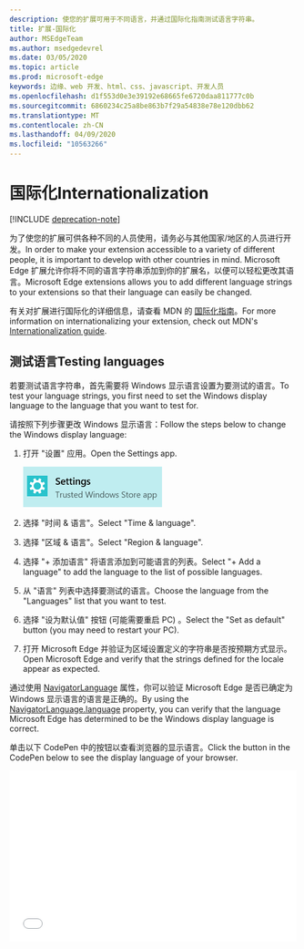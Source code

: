 ```yaml
---
description: 使您的扩展可用于不同语言，并通过国际化指南测试语言字符串。
title: 扩展-国际化
author: MSEdgeTeam
ms.author: msedgedevrel
ms.date: 03/05/2020
ms.topic: article
ms.prod: microsoft-edge
keywords: 边缘、web 开发、html、css、javascript、开发人员
ms.openlocfilehash: d1f553d0e3e39192e68665fe6720daa811777c0b
ms.sourcegitcommit: 6860234c25a8be863b7f29a54838e78e120dbb62
ms.translationtype: MT
ms.contentlocale: zh-CN
ms.lasthandoff: 04/09/2020
ms.locfileid: "10563266"
---
```

# <span data-ttu-id="1fe64-104">国际化</span><span class="sxs-lookup"><span data-stu-id="1fe64-104">Internationalization</span></span>  

[!INCLUDE [deprecation-note](../includes/deprecation-note.md)]  

<span data-ttu-id="1fe64-105">为了使您的扩展可供各种不同的人员使用，请务必与其他国家/地区的人员进行开发。</span><span class="sxs-lookup"><span data-stu-id="1fe64-105">In order to make your extension accessible to a variety of different people, it is important to develop with other countries in mind.</span></span> <span data-ttu-id="1fe64-106">Microsoft Edge 扩展允许你将不同的语言字符串添加到你的扩展名，以便可以轻松更改其语言。</span><span class="sxs-lookup"><span data-stu-id="1fe64-106">Microsoft Edge extensions allows you to add different language strings to your extensions so that their language can easily be changed.</span></span>

<span data-ttu-id="1fe64-107">有关对扩展进行国际化的详细信息，请查看 MDN 的 [国际化指南](https://developer.mozilla.org/Add-ons/WebExtensions/Internationalization)。</span><span class="sxs-lookup"><span data-stu-id="1fe64-107">For more information on internationalizing your extension, check out MDN's [Internationalization guide](https://developer.mozilla.org/Add-ons/WebExtensions/Internationalization).</span></span>


## <span data-ttu-id="1fe64-108">测试语言</span><span class="sxs-lookup"><span data-stu-id="1fe64-108">Testing languages</span></span>

<span data-ttu-id="1fe64-109">若要测试语言字符串，首先需要将 Windows 显示语言设置为要测试的语言。</span><span class="sxs-lookup"><span data-stu-id="1fe64-109">To test your language strings, you first need to set the Windows display language to the language that you want to test for.</span></span>

<span data-ttu-id="1fe64-110">请按照下列步骤更改 Windows 显示语言：</span><span class="sxs-lookup"><span data-stu-id="1fe64-110">Follow the steps below to change the Windows display language:</span></span>

1. <span data-ttu-id="1fe64-111">打开 "设置" 应用。</span><span class="sxs-lookup"><span data-stu-id="1fe64-111">Open the Settings app.</span></span>

   ![设置应用程序](./../media/loc-settings.png)
2. <span data-ttu-id="1fe64-113">选择 "时间 & 语言"。</span><span class="sxs-lookup"><span data-stu-id="1fe64-113">Select "Time & language".</span></span>
3. <span data-ttu-id="1fe64-114">选择 "区域 & 语言"。</span><span class="sxs-lookup"><span data-stu-id="1fe64-114">Select "Region & language".</span></span>
4. <span data-ttu-id="1fe64-115">选择 "+ 添加语言" 将语言添加到可能语言的列表。</span><span class="sxs-lookup"><span data-stu-id="1fe64-115">Select "+ Add a language" to add the language to the list of possible languages.</span></span>
5. <span data-ttu-id="1fe64-116">从 "语言" 列表中选择要测试的语言。</span><span class="sxs-lookup"><span data-stu-id="1fe64-116">Choose the language from the "Languages" list that you want to test.</span></span>
6. <span data-ttu-id="1fe64-117">选择 "设为默认值" 按钮 (可能需要重启 PC) 。</span><span class="sxs-lookup"><span data-stu-id="1fe64-117">Select the "Set as default" button (you may need to restart your PC).</span></span>
7. <span data-ttu-id="1fe64-118">打开 Microsoft Edge 并验证为区域设置定义的字符串是否按预期方式显示。</span><span class="sxs-lookup"><span data-stu-id="1fe64-118">Open Microsoft Edge and verify that the strings defined for the locale appear as expected.</span></span>

<span data-ttu-id="1fe64-119">通过使用 [NavigatorLanguage](https://developer.mozilla.org/docs/Web/API/NavigatorLanguage/language) 属性，你可以验证 Microsoft Edge 是否已确定为 Windows 显示语言的语言是正确的。</span><span class="sxs-lookup"><span data-stu-id="1fe64-119">By using the [NavigatorLanguage.language](https://developer.mozilla.org/docs/Web/API/NavigatorLanguage/language) property, you can verify that the language Microsoft Edge has determined to be the Windows display language is correct.</span></span>

<span data-ttu-id="1fe64-120">单击以下 CodePen 中的按钮以查看浏览器的显示语言。</span><span class="sxs-lookup"><span data-stu-id="1fe64-120">Click the button in the CodePen below to see the display language of your browser.</span></span>

<iframe height='300' scrolling='no' title='<span data-ttu-id="1fe64-121">获取区域设置</span><span class="sxs-lookup"><span data-stu-id="1fe64-121">Get locale</span></span>' src='//codepen.io/MSEdgeDev/embed/VaRWwR/?height=300&theme-id=23761&default-tab=result&embed-version=2&editable=true' frameborder='no' allowtransparency='true' allowfullscreen='true' style='width: 100%;'><span data-ttu-id="1fe64-122"><a href='https://codepen.io/MSEdgeDev/pen/VaRWwR/'> </a> 在 CodePen 上查看 "通过 MSEdgeDev (<a href='http://codepen.io/MSEdgeDev'> @MSEdgeDev) 获取区域设置 </a> <a href='http://codepen.io'> </a> 。</span><span class="sxs-lookup"><span data-stu-id="1fe64-122">See the Pen <a href='https://codepen.io/MSEdgeDev/pen/VaRWwR/'>Get locale</a>by MSEdgeDev (<a href='http://codepen.io/MSEdgeDev'>@MSEdgeDev</a>) on <a href='http://codepen.io'>CodePen</a>.</span></span>
</iframe>
